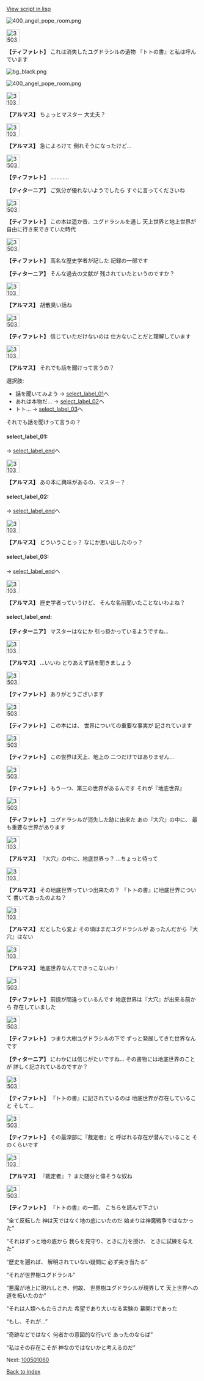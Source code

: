 [View script in lisp](../scripts/100501050.txt)

![400_angel_pope_room.png](../images/backgrounds/400_angel_pope_room.png)

<img src="../images/units/3503211.png" alt="3503211.png" height="34"/>

**【ティファレト】**
これは消失したユグドラシルの遺物
『トトの書』と私は呼んでいます

![bg_black.png](../images/backgrounds/bg_black.png)

![400_angel_pope_room.png](../images/backgrounds/400_angel_pope_room.png)

<img src="../images/units/3103811.png" alt="3103811.png" height="34"/>

**【アルマス】**
ちょっとマスター
大丈夫？

<img src="../images/units/3103811.png" alt="3103811.png" height="34"/>

**【アルマス】**
急によろけて
倒れそうになったけど…

<img src="../images/units/3503211.png" alt="3503211.png" height="34"/>

**【ティファレト】**
…………

**【ティターニア】**
ご気分が優れないようでしたら
すぐに言ってくださいね

<img src="../images/units/3503211.png" alt="3503211.png" height="34"/>

**【ティファレト】**
この本は遥か昔、ユグドラシルを通し
天上世界と地上世界が
自由に行き来できていた時代

<img src="../images/units/3503211.png" alt="3503211.png" height="34"/>

**【ティファレト】**
高名な歴史学者が記した
記録の一部です

**【ティターニア】**
そんな過去の文献が
残されていたというのですか？

<img src="../images/units/3103811.png" alt="3103811.png" height="34"/>

**【アルマス】**
胡散臭い話ね

<img src="../images/units/3503211.png" alt="3503211.png" height="34"/>

**【ティファレト】**
信じていただけないのは
仕方ないことだと理解しています

<img src="../images/units/3103811.png" alt="3103811.png" height="34"/>

**【アルマス】**
それでも話を聞けって言うの？

選択肢:
- 話を聞いてみよう → [select_label_01](#select_label_01)へ
- あれは本物だ… → [select_label_02](#select_label_02)へ
- トト… → [select_label_03](#select_label_03)へ

それでも話を聞けって言うの？

#### select_label_01:
 → [select_label_end](#select_label_end)へ

<img src="../images/units/3103811.png" alt="3103811.png" height="34"/>

**【アルマス】**
あの本に興味があるの、マスター？

#### select_label_02:
 → [select_label_end](#select_label_end)へ

<img src="../images/units/3103811.png" alt="3103811.png" height="34"/>

**【アルマス】**
どういうことっ？
なにか思い出したのっ？

#### select_label_03:
 → [select_label_end](#select_label_end)へ

<img src="../images/units/3103811.png" alt="3103811.png" height="34"/>

**【アルマス】**
歴史学者っていうけど、
そんな名前聞いたことないわよね？

#### select_label_end:

**【ティターニア】**
マスターはなにか
引っ掛かっているようですね…

<img src="../images/units/3103811.png" alt="3103811.png" height="34"/>

**【アルマス】**
…いいわ
とりあえず話を聞きましょう

<img src="../images/units/3503211.png" alt="3503211.png" height="34"/>

**【ティファレト】**
ありがとうございます

<img src="../images/units/3503211.png" alt="3503211.png" height="34"/>

**【ティファレト】**
この本には、
世界についての重要な事実が
記されています

<img src="../images/units/3503211.png" alt="3503211.png" height="34"/>

**【ティファレト】**
この世界は天上、地上の
二つだけではありません…

<img src="../images/units/3503211.png" alt="3503211.png" height="34"/>

**【ティファレト】**
もう一つ、第三の世界があるんです
それが『地底世界』

<img src="../images/units/3503211.png" alt="3503211.png" height="34"/>

**【ティファレト】**
ユグドラシルが消失した跡に出来た
あの『大穴』の中に、
最も重要な世界があります

<img src="../images/units/3103811.png" alt="3103811.png" height="34"/>

**【アルマス】**
『大穴』の中に、地底世界っ？
…ちょっと待って

<img src="../images/units/3103811.png" alt="3103811.png" height="34"/>

**【アルマス】**
その地底世界っていつ出来たの？
『トトの書』に地底世界について
書いてあったのよね？

<img src="../images/units/3103811.png" alt="3103811.png" height="34"/>

**【アルマス】**
だとしたら変よ
その頃はまだユグドラシルが
あったんだから『大穴』はない

<img src="../images/units/3103811.png" alt="3103811.png" height="34"/>

**【アルマス】**
地底世界なんてできっこないわ！

<img src="../images/units/3503211.png" alt="3503211.png" height="34"/>

**【ティファレト】**
前提が間違っているんです
地底世界は『大穴』が出来る前から
存在していました

<img src="../images/units/3503211.png" alt="3503211.png" height="34"/>

**【ティファレト】**
つまり大樹ユグドラシルの下で
ずっと発展してきた世界なんです

**【ティターニア】**
にわかには信じがたいですね…
その書物には地底世界のことが
詳しく記されているのですか？

<img src="../images/units/3503211.png" alt="3503211.png" height="34"/>

**【ティファレト】**
『トトの書』に記されているのは
地底世界が存在していること
そして…

<img src="../images/units/3503211.png" alt="3503211.png" height="34"/>

**【ティファレト】**
その最深部に『裁定者』と
呼ばれる存在が潜んでいること
そのくらいです

<img src="../images/units/3103811.png" alt="3103811.png" height="34"/>

**【アルマス】**
『裁定者』？
また随分と偉そうな奴ね

<img src="../images/units/3503211.png" alt="3503211.png" height="34"/>

**【ティファレト】**
『トトの書』の一節、
こちらを読んで下さい

“全て反転した
神は天ではなく地の底にいたのだ
始まりは神魔戦争ではなかった”

“それはずっと地の底から
我らを見守り、ときに力を授け、
ときに試練を与えた”

“歴史を遡れば、
解明されていない疑問に
必ず突き当たる”

“それが世界樹ユグドラシル”

“悪魔が地上に現れしとき、何故、
世界樹ユグドラシルが現界して
天上世界への道を拓いたのか”

“それは人類へもたらされた
希望であり大いなる実験の
幕開けであった

“もし、それが…”

“奇跡などではなく
何者かの意図的な行いで
あったのならば”

“私はその存在こそが
神なのではないかと考えるのだ”

Next: [100501060](100501060.md)

[Back to index](index.md)
